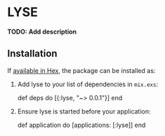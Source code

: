 # LYSE

**TODO: Add description**

## Installation

If [available in Hex](https://hex.pm/docs/publish), the package can be installed as:

  1. Add lyse to your list of dependencies in `mix.exs`:

        def deps do
          [{:lyse, "~> 0.0.1"}]
        end

  2. Ensure lyse is started before your application:

        def application do
          [applications: [:lyse]]
        end

